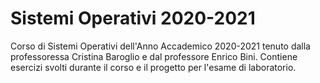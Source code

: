 # Sistemi Operativi 2020-2021

Corso di Sistemi Operativi dell'Anno Accademico 2020-2021 tenuto dalla professoressa Cristina Baroglio e dal professore Enrico Bini.
Contiene esercizi svolti durante il corso e il progetto per l'esame di laboratorio.